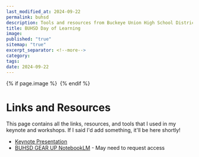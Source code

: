 ```yaml
---
last_modified_at: 2024-09-22
permalink: buhsd
description: Tools and resources from Buckeye Union High School District's Day of Learning
title: BUHSD Day of Learning
image: 
published: "true"
sitemap: "true"
excerpt_separator: <!--more-->
category: 
tags: 
date: 2024-09-22
---
```



{% if page.image %} <img src="{{ page.image }}" alt=""> {% endif %}

# Links and Resources

This page contains all the links, resources, and tools that I used in my keynote and workshops. If I said I'd add something, it'll be here shortly!

- [Keynote Presentation]()
- [BUHSD GEAR UP NotebookLM](https://notebooklm.google.com/notebook/34ae0f8f-6f47-469d-9263-633edae441ae?pli=1) - May need to request access

